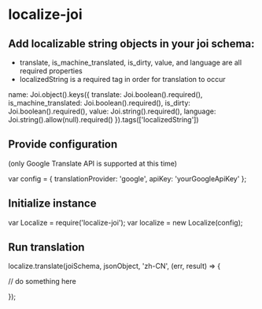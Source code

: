 # localize-joi

## Add localizable string objects in your joi schema:

* translate, is_machine_translated, is_dirty, value, and language are all required properties
* localizedString is a required tag in order for translation to occur

name: Joi.object().keys({
         translate: Joi.boolean().required(),
         is_machine_translated: Joi.boolean().required(),
         is_dirty: Joi.boolean().required(),
         value: Joi.string().required(),
         language: Joi.string().allow(null).required()
       }).tags(['localizedString'])

## Provide configuration

(only Google Translate API is supported at this time)

var config = {
  translationProvider: 'google',
  apiKey: 'yourGoogleApiKey'
};

## Initialize instance
var Localize = require('localize-joi');
var localize = new Localize(config);

## Run translation
localize.translate(joiSchema, jsonObject, 'zh-CN', (err, result) => {

  // do something here

});